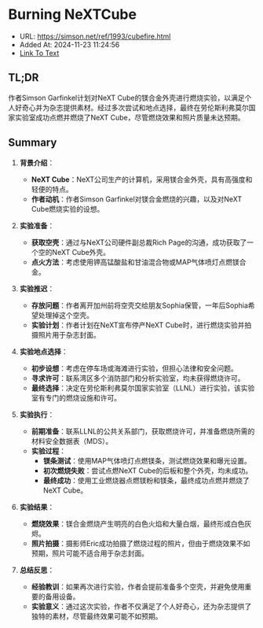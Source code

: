 # Burning NeXTCube
- URL: https://simson.net/ref/1993/cubefire.html
- Added At: 2024-11-23 11:24:56
- [Link To Text](2024-11-23-burning-nextcube_raw.md)

## TL;DR
作者Simson Garfinkel计划对NeXT Cube的镁合金外壳进行燃烧实验，以满足个人好奇心并为杂志提供素材。经过多次尝试和地点选择，最终在劳伦斯利弗莫尔国家实验室成功点燃并燃烧了NeXT Cube，尽管燃烧效果和照片质量未达预期。

## Summary
1. **背景介绍**：
   - **NeXT Cube**：NeXT公司生产的计算机，采用镁合金外壳，具有高强度和轻便的特点。
   - **作者动机**：作者Simson Garfinkel对镁合金燃烧的兴趣，以及对NeXT Cube燃烧实验的设想。

2. **实验准备**：
   - **获取空壳**：通过与NeXT公司硬件副总裁Rich Page的沟通，成功获取了一个空的NeXT Cube外壳。
   - **点火方法**：考虑使用钾高锰酸盐和甘油混合物或MAP气体喷灯点燃镁合金。

3. **实验推迟**：
   - **存放问题**：作者离开加州前将空壳交给朋友Sophia保管，一年后Sophia希望处理掉这个空壳。
   - **实验计划**：作者计划在NeXT宣布停产NeXT Cube时，进行燃烧实验并拍摄照片用于杂志封面。

4. **实验地点选择**：
   - **初步设想**：考虑在停车场或海滩进行实验，但担心法律和安全问题。
   - **寻求许可**：联系湾区多个消防部门和分析实验室，均未获得燃烧许可。
   - **最终选择**：决定在劳伦斯利弗莫尔国家实验室（LLNL）进行实验，该实验室有专门的燃烧设施和许可。

5. **实验执行**：
   - **前期准备**：联系LLNL的公共关系部门，获取燃烧许可，并准备燃烧所需的材料安全数据表（MDS）。
   - **实验过程**：
     - **镁条测试**：使用MAP气体喷灯点燃镁条，测试燃烧效果和曝光设置。
     - **初次燃烧失败**：尝试点燃NeXT Cube的后板和整个外壳，均未成功。
     - **最终成功**：使用工业燃烧器点燃镁粉和镁条，最终成功点燃并燃烧了NeXT Cube。

6. **实验结果**：
   - **燃烧效果**：镁合金燃烧产生明亮的白色火焰和大量白烟，最终形成白色灰烬。
   - **照片拍摄**：摄影师Eric成功拍摄了燃烧过程的照片，但由于燃烧效果不如预期，照片可能不适合用于杂志封面。

7. **总结反思**：
   - **经验教训**：如果再次进行实验，作者会提前准备多个空壳，并避免使用重要的备用设备。
   - **实验意义**：通过这次实验，作者不仅满足了个人好奇心，还为杂志提供了独特的素材，尽管最终效果可能不如预期。

